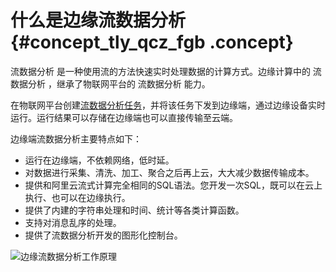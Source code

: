 # 什么是边缘流数据分析 {#concept_tly_qcz_fgb .concept}

 流数据分析 是一种使用流的方法快速实时处理数据的计算方式。边缘计算中的 流数据分析 ，继承了物联网平台的 流数据分析 能力。

在物联网平台创建[流数据分析任务](../../../../cn.zh-CN/实时数据分析/任务管理.md#)，并将该任务下发到边缘端，通过边缘设备实时运行。运行结果可以存储在边缘端也可以直接传输至云端。

边缘端流数据分析主要特点如下：

-   运行在边缘端，不依赖网络，低时延。
-   对数据进行采集、清洗、加工、聚合之后再上云，大大减少数据传输成本。
-   提供和阿里云流式计算完全相同的SQL语法。您开发一次SQL，既可以在云上执行、也可以在边缘执行。
-   提供了内建的字符串处理和时间、统计等各类计算函数。
-   支持对消息乱序的处理。
-   提供了流数据分析开发的图形化控制台。

![边缘流数据分析工作原理](http://static-aliyun-doc.oss-cn-hangzhou.aliyuncs.com/assets/img/82987/156808082535235_zh-CN.png)

